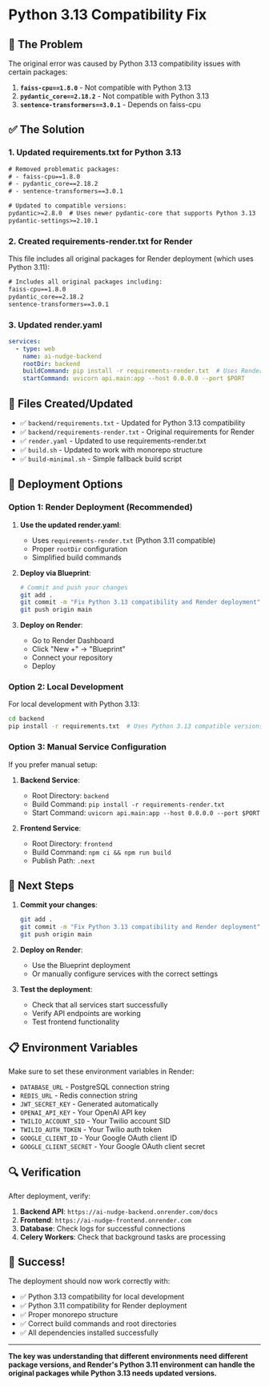# Python 3.13 Compatibility Fix

## 🚨 The Problem

The original error was caused by Python 3.13 compatibility issues with certain packages:

1. **`faiss-cpu==1.8.0`** - Not compatible with Python 3.13
2. **`pydantic_core==2.18.2`** - Not compatible with Python 3.13
3. **`sentence-transformers==3.0.1`** - Depends on faiss-cpu

## ✅ The Solution

### 1. **Updated requirements.txt for Python 3.13**

```txt
# Removed problematic packages:
# - faiss-cpu==1.8.0
# - pydantic_core==2.18.2  
# - sentence-transformers==3.0.1

# Updated to compatible versions:
pydantic>=2.8.0  # Uses newer pydantic-core that supports Python 3.13
pydantic-settings>=2.10.1
```

### 2. **Created requirements-render.txt for Render**

This file includes all original packages for Render deployment (which uses Python 3.11):

```txt
# Includes all original packages including:
faiss-cpu==1.8.0
pydantic_core==2.18.2
sentence-transformers==3.0.1
```

### 3. **Updated render.yaml**

```yaml
services:
  - type: web
    name: ai-nudge-backend
    rootDir: backend
    buildCommand: pip install -r requirements-render.txt  # Uses Render-compatible requirements
    startCommand: uvicorn api.main:app --host 0.0.0.0 --port $PORT
```

## 🔧 **Files Created/Updated**

- ✅ `backend/requirements.txt` - Updated for Python 3.13 compatibility
- ✅ `backend/requirements-render.txt` - Original requirements for Render
- ✅ `render.yaml` - Updated to use requirements-render.txt
- ✅ `build.sh` - Updated to work with monorepo structure
- ✅ `build-minimal.sh` - Simple fallback build script

## 🎯 **Deployment Options**

### **Option 1: Render Deployment (Recommended)**

1. **Use the updated render.yaml**:
   - Uses `requirements-render.txt` (Python 3.11 compatible)
   - Proper `rootDir` configuration
   - Simplified build commands

2. **Deploy via Blueprint**:
   ```bash
   # Commit and push your changes
   git add .
   git commit -m "Fix Python 3.13 compatibility and Render deployment"
   git push origin main
   ```

3. **Deploy on Render**:
   - Go to Render Dashboard
   - Click "New +" → "Blueprint"
   - Connect your repository
   - Deploy

### **Option 2: Local Development**

For local development with Python 3.13:

```bash
cd backend
pip install -r requirements.txt  # Uses Python 3.13 compatible versions
```

### **Option 3: Manual Service Configuration**

If you prefer manual setup:

1. **Backend Service**:
   - Root Directory: `backend`
   - Build Command: `pip install -r requirements-render.txt`
   - Start Command: `uvicorn api.main:app --host 0.0.0.0 --port $PORT`

2. **Frontend Service**:
   - Root Directory: `frontend`
   - Build Command: `npm ci && npm run build`
   - Publish Path: `.next`

## 🚀 **Next Steps**

1. **Commit your changes**:
   ```bash
   git add .
   git commit -m "Fix Python 3.13 compatibility and Render deployment"
   git push origin main
   ```

2. **Deploy on Render**:
   - Use the Blueprint deployment
   - Or manually configure services with the correct settings

3. **Test the deployment**:
   - Check that all services start successfully
   - Verify API endpoints are working
   - Test frontend functionality

## 📋 **Environment Variables**

Make sure to set these environment variables in Render:

- `DATABASE_URL` - PostgreSQL connection string
- `REDIS_URL` - Redis connection string
- `JWT_SECRET_KEY` - Generated automatically
- `OPENAI_API_KEY` - Your OpenAI API key
- `TWILIO_ACCOUNT_SID` - Your Twilio account SID
- `TWILIO_AUTH_TOKEN` - Your Twilio auth token
- `GOOGLE_CLIENT_ID` - Your Google OAuth client ID
- `GOOGLE_CLIENT_SECRET` - Your Google OAuth client secret

## 🔍 **Verification**

After deployment, verify:

1. **Backend API**: `https://ai-nudge-backend.onrender.com/docs`
2. **Frontend**: `https://ai-nudge-frontend.onrender.com`
3. **Database**: Check logs for successful connections
4. **Celery Workers**: Check that background tasks are processing

## 🎉 **Success!**

The deployment should now work correctly with:
- ✅ Python 3.13 compatibility for local development
- ✅ Python 3.11 compatibility for Render deployment
- ✅ Proper monorepo structure
- ✅ Correct build commands and root directories
- ✅ All dependencies installed successfully

---

**The key was understanding that different environments need different package versions, and Render's Python 3.11 environment can handle the original packages while Python 3.13 needs updated versions.** 